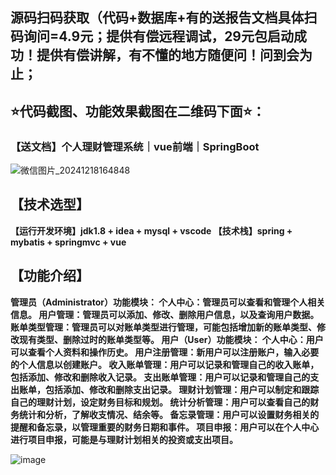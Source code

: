 ## 源码扫码获取（代码+数据库+有的送报告文档具体扫码询问=4.9元；提供有偿远程调试，29元包启动成功！提供有偿讲解，有不懂的地方随便问！问到会为止；
## ⭐代码截图、功能效果截图在二维码下面⭐：
### 【送文档】个人理财管理系统｜vue前端｜SpringBoot
![微信图片_20241218164848](https://github.com/user-attachments/assets/646b2784-afb8-47ee-a4d4-5ccc9f96b331)
## 【技术选型】
**【运行开发环境】jdk1.8 + idea + mysql + vscode
【技术栈】spring + mybatis + springmvc + vue**

## 【功能介绍】
**管理员（Administrator）功能模块：
个人中心：管理员可以查看和管理个人相关信息。
用户管理：管理员可以添加、修改、删除用户信息，以及查询用户数据。
账单类型管理：管理员可以对账单类型进行管理，可能包括增加新的账单类型、修改现有类型、删除过时的账单类型等。
用户（User）功能模块：
个人中心：用户可以查看个人资料和操作历史。
用户注册管理：新用户可以注册账户，输入必要的个人信息以创建账户。
收入账单管理：用户可以记录和管理自己的收入账单，包括添加、修改和删除收入记录。
支出账单管理：用户可以记录和管理自己的支出账单，包括添加、修改和删除支出记录。
理财计划管理：用户可以制定和跟踪自己的理财计划，设定财务目标和规划。
统计分析管理：用户可以查看自己的财务统计和分析，了解收支情况、结余等。
备忘录管理：用户可以设置财务相关的提醒和备忘录，以管理重要的财务日期和事件。
项目申报：用户可以在个人中心进行项目申报，可能是与理财计划相关的投资或支出项目。**

![image](https://github.com/user-attachments/assets/bc80b405-af56-41b4-9153-c7b79e3ebb22)
